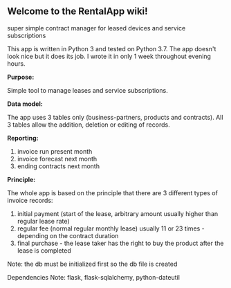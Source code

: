 ## Welcome to the RentalApp wiki!
super simple contract manager for leased devices and service subscriptions

This app is written in Python 3 and tested on Python 3.7. The app doesn't look nice but it does its job. I wrote it in only 1 week throughout evening hours.

**Purpose:**

Simple tool to manage leases and service subscriptions.



**Data model:**

The app uses 3 tables only (business-partners, products and contracts). All 3 tables allow the addition, deletion or editing of records.



**Reporting:**

 1.   invoice run present month
 2.   invoice forecast next month
 3.   ending contracts next month



**Principle:**

The whole app is based on the principle that there are 3 different types of invoice records:

 1.   initial payment (start of the lease, arbitrary amount usually higher than regular lease rate)
 2.   regular fee (normal regular monthly lease) usually 11 or 23 times - depending on the contract duration
 3.   final purchase - the lease taker has the right to buy the product after the lease is completed
 
 
 Note: the db must be initialized first so the db file is created
 

 Dependencies Note:
 flask, flask-sqlalchemy, python-dateutil
